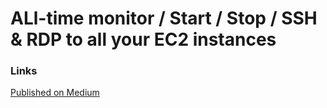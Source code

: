 # ALl-time monitor / Start / Stop / SSH & RDP to all your EC2 instances

### Links

[Published on Medium](https://medium.com/@thierryturpin/all-time-monitor-start-stop-ssh-rdp-to-all-your-ec2-instances-377c5169482d)